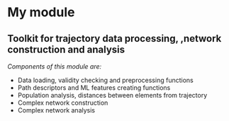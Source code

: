 # My module
## Toolkit for trajectory data processing,  ,network construction and analysis

*Components of this module are:*
- Data loading, validity checking and preprocessing functions
- Path descriptors and ML features creating functions
- Population analysis, distances between elements from trajectory
- Complex network construction
- Complex network analysis
